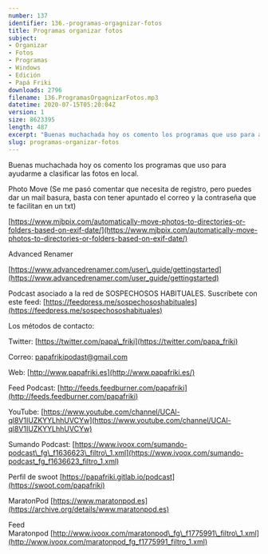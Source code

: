 ```yaml
---
number: 137
identifier: 136.-programas-orgagnizar-fotos
title: Programas organizar fotos
subject:
- Organizar
- Fotos
- Programas
- Windows
- Edición
- Papá Friki
downloads: 2796
filename: 136.ProgramasOrgagnizarFotos.mp3
datetime: 2020-07-15T05:20:04Z
version: 1
size: 8623395
length: 487
excerpt: "Buenas muchachada hoy os comento los programas que uso para ayudarme a clasificar las fotos en local.  \n\nPhoto Move (Se me pasó comentar que necesita de registro, pero puedes dar un mail basura, basta con tener apuntado el correo y la contraseña que te facilitan en un txt)\n\n[https://www.mjbpix.com/automatically-move-photos-to-directories-or-folders-based-on-exif-date/](https://www.mjbpix.com/automatically-move-photos-to-directories-or-folders-based-on-exif-date/)  \n\nAdvanced Renamer\n\n[https://www.advancedrenamer.com/user\\_guide/gettingstarted](https://www.advancedrenamer.com/user_guide/gettingstarted)"
slug: programas-organizar-fotos
---
```

Buenas muchachada hoy os comento los programas que uso para ayudarme a clasificar las fotos en local.

Photo Move (Se me pasó comentar que necesita de registro, pero puedes dar un mail basura, basta con tener apuntado el correo y la contraseña que te facilitan en un txt)

[https://www.mjbpix.com/automatically-move-photos-to-directories-or-folders-based-on-exif-date/](https://www.mjbpix.com/automatically-move-photos-to-directories-or-folders-based-on-exif-date/)

Advanced Renamer

[https://www.advancedrenamer.com/user\_guide/gettingstarted](https://www.advancedrenamer.com/user_guide/gettingstarted)

Podcast asociado a la red de SOSPECHOSOS HABITUALES. Suscríbete con este feed: [https://feedpress.me/sospechososhabituales](https://feedpress.me/sospechososhabituales)

Los métodos de contacto:

Twitter: [https://twitter.com/papa\_friki](https://twitter.com/papa_friki)

Correo: [papafrikipodast@gmail.com](https://archive.org/details/papafrikipodast@gmail.com)

Web: [http://www.papafriki.es](http://www.papafriki.es/)

Feed Podcast: [http://feeds.feedburner.com/papafriki](http://feeds.feedburner.com/papafriki)

YouTube: [https://www.youtube.com/channel/UCAl-ql8V1IUZKYYLhhUVCYw](https://www.youtube.com/channel/UCAl-ql8V1IUZKYYLhhUVCYw)

Sumando Podcast: [https://www.ivoox.com/sumando-podcast\_fg\_f1636623\_filtro\_1.xml](https://www.ivoox.com/sumando-podcast_fg_f1636623_filtro_1.xml)

Perfil de swoot [https://papafriki.gitlab.io/podcast](https://swoot.com/papafriki)

MaratonPod [https://www.maratonpod.es](https://archive.org/details/www.maratonpod.es)

Feed Maratonpod [http://www.ivoox.com/maratonpod\_fg\_f1775991\_filtro\_1.xml](http://www.ivoox.com/maratonpod_fg_f1775991_filtro_1.xml)
